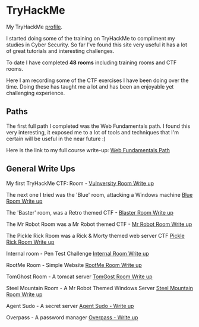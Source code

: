 # TryHackMe

My TryHackMe [profile](https://tryhackme.com/p/robbie888).

I started doing some of the training on TryHackMe to compliment my studies in Cyber Security.
So far I've found this site very useful it has a lot of great tutorials and interesting challenges.

To date I have completed **48 rooms** including training rooms and CTF rooms.

Here I am recording some of the CTF exercises I have been doing over the time. 
Doing these has taught me a lot and has been an enjoyable yet challenging experience.

## Paths

The first full path I completed was the Web Fundamentals path. I found this very interesting, it exposed me to a lot of tools and techniques that I'm certain will be useful in the near future :)

Here is the link to my full course write-up: [Web Fundamentals Path](https://github.com/robbie888/OWASP_Top10/tree/master/TryHackMe)

## General Write Ups

My first TryHackMe CTF: Room - [Vulnversity Room Write up](https://github.com/robbie888/TryHackMe/blob/main/Vulnversity%20Room.md)

The next one I tried was the 'Blue' room, attacking a Windows machine [Blue Room Write up](https://github.com/robbie888/TryHackMe/blob/main/Blue%20Room.md)

The 'Baster' room, was a Retro themed CTF - [Blaster Room Write up](https://github.com/robbie888/TryHackMe/blob/main/Blaster.md)

The Mr Robot Room was a Mr Robot themed CTF - [Mr Robot Room Write up](https://github.com/robbie888/TryHackMe/blob/main/MrRobotRoom.md)

The Pickle Rick Room was a Rick & Morty themed web server CTF [Pickle Rick Room Write up](https://github.com/robbie888/TryHackMe/blob/main/Pickle%20Rick%20Room.md)

Internal room - Pen Test Challenge [Internal Room Write up](https://github.com/robbie888/TryHackMe/blob/main/Internal%20Room.md)

RootMe Room - Simple Website [RootMe Room Write up](RootMe%20Room.md)

TomGhost Room - A tomcat server [TomGost Room Write up](TomGhost%20Room.md)

Steel Mountain Room - A Mr Robot Themed Windows Server [Steel Mountain Room Write up](Steel%20Mountain.md)

Agent Sudo - A secret server [Agent Sudo - Write up](Agent%20Sudo.md)

Overpass - A password manager [Overpass - Write up](Overpass.md)